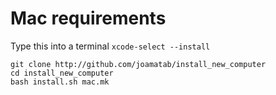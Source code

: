 # Mac requirements

Type this into a terminal `xcode-select --install`


```
git clone http://github.com/joamatab/install_new_computer
cd install_new_computer
bash install.sh mac.mk
```
